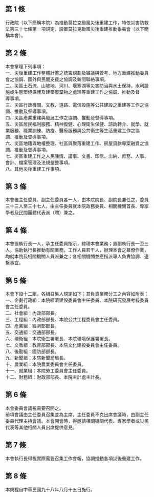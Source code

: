 第 1 條
-------
行政院（以下簡稱本院）為推動莫拉克颱風災後重建工作，特依災害防救  
法第三十七條第一項規定，設置莫拉克颱風災後重建推動委員會（以下簡  
稱本會）。

第 2 條
-------
本會掌理下列事項：  
一、災後重建工作整體計畫之統籌規劃及審議與管考、地方重建推動委員  
    會之協調、國外與民間支援之協調及新聞聯絡事項。  
二、災區土石流、山坡地、河川、堰塞湖等災害防治與水土保持，水利設  
    施或生態環境保護及建築廢棄物之處理等重建工作之協調、推動及督  
    導事項。  
三、災區行政機關、文教、道路、電信設施等公共建設之重建等工作之協  
    調、推動及督導事項。  
四、災區產業重建與發展工作之協調、推動及督導事項。  
五、災區居民福利服務、精神復健、心理衛生保健、諮詢轉介、就學、就  
    業服務、職業訓練、防疫、醫療服務與公共衛生等生活重建工作之協  
    調、推動及督導事項。  
六、災區地籍與地權整理、社區與聚落重建工作、房屋貸款專案融資之協  
    調、推動及督導事項。  
七、災區重建工作之人民陳情、議事、文書、印信、出納、庶務、人事、  
    會計、檔案管理及法規彙整事項。  
八、其他災後重建工作事項。

第 3 條
-------
本會置主任委員、副主任委員各一人，由本院院長、副院長兼任之，委員  
三十三人至三十七人，由主任委員就本院政務委員、相關機關首長、專家  
學者及民間團體代表派（聘）兼之。

第 4 條
-------
本會置執行長一人，承主任委員指示，綜理本會業務；置副執行長一至三  
人，協助執行長推動有關業務，工作人員若干人，辦理本會之幕僚作業，  
均就本院及相關機關人員派兼之；各相關機關並應指派專人負責協調、連  
繫事宜。

第 5 條
-------
本會下設十二組，各組召集人規定如下；其負責業務分工之內容如附表：  
一、企劃行政組：本院經濟建設委員會主任委員、本院研究發展考核委員  
    會主任委員。  
二、社會組：內政部部長。  
三、工程組：內政部部長、本院公共工程委員會主任委員。  
四、產業組：經濟部部長。  
五、交通組：交通部部長。  
六、環衛組：本院衛生署署長、本院環境保護署署長。  
七、文教組：教育部部長、本院文化建設委員會主任委員。  
八、後勤組：國防部部長。  
九、新聞組：本院新聞局局長。  
十、農業組：本院農業委員會主任委員。  
十一、就業組：本院勞工委員會主任委員。  
十二、財務組：財政部部長、本院主計處主計長。

第 6 條
-------
本會委員會議視需要召開之。  
前項會議由主任委員召集並為主席，主任委員不克出席會議時，由副主任  
委員代理主持會議。本會開會時，得邀請相關機關代表、專家學者或災民  
代表等其他相關人員出席提供意見。

第 7 條
-------
本會執行長得視實際需要召集工作會報，協調推動各項災後重建工作。

第 8 條
-------
本規程自中華民國九十八年八月十五日施行。

